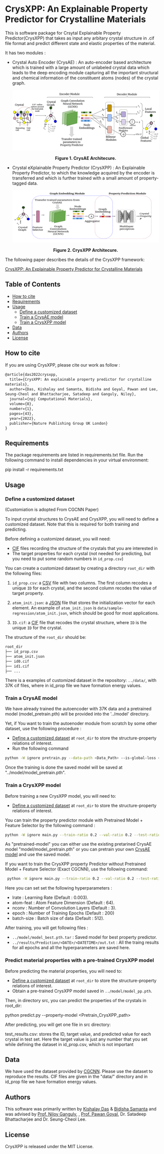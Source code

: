 # CrysXPP: An Explainable Property Predictor for Crystalline Materials

This is software package for Crsytal Explainable Property Predictor(CrysXPP) that takes as input
any arbitary crystal structure in .cif file format and predict different state and elastic properties
of the material.

It has two modules :

- Crystal Auto Encoder (CrysAE) : An auto-encoder based architecture which is trained with a large amount of unlabeled crystal data which leads to the deep encoding module capturing all the important structural and chemical information of the constituent atoms (nodes) of the crystal graph. 

    ![CrysAE diagram](images/CrysAE.png)
    <div align='center'><strong>Figure 1. CrysAE Architecure.</strong></div>
    
- Crystal eXplainable Property Predictor (CrysXPP) : An Explainable Property Predictor, to which the knowledge acquired by the encoder is transferred and which is further trained with a small amount of property-tagged data.

    ![CrysXPP diagram](images/CrysXPP.png)
    <div align='center'><strong>Figure 2. CrysXPP Architecure.</strong></div>

The following paper describes the details of the CrysXPP framework:

[CrysXPP: An Explainable Property Predictor for Crystalline Materials](https://arxiv.org/pdf/2104.10869.pdf)

## Table of Contents

- [How to cite](#how-to-cite)
- [Requirements](#requirements)
- [Usage](#usage)
  - [Define a customized dataset](#define-a-customized-dataset)
  - [Train a CrysAE model](#train-a-crysae-model)
  - [Train a CrysXPP model](#train-a-crysxpp-model)
- [Data](#data)
- [Authors](#authors)
- [License](#license)


## How to cite

If you are using CrysXPP, please cite our work as follow :

```
@article{das2022crysxpp,
  title={CrysXPP: An explainable property predictor for crystalline materials},
  author={Das, Kishalay and Samanta, Bidisha and Goyal, Pawan and Lee, Seung-Cheol and Bhattacharjee, Satadeep and Ganguly, Niloy},
  journal={npj Computational Materials},
  volume={8},
  number={1},
  pages={43},
  year={2022},
  publisher={Nature Publishing Group UK London}
}
```


##  Requirements

The package requirements are listed in requirements.txt file. Run the following command to install dependencies in your virtual environment:

pip install -r requirements.txt

## Usage

### Define a customized dataset 
(Customiation is adopted From CGCNN Paper)

To input crystal structures to CrysAE and CrysXPP, you will need to define a customized dataset. Note that this is required for both training and predicting. 

Before defining a customized dataset, you will need:

- [CIF](https://en.wikipedia.org/wiki/Crystallographic_Information_File) files recording the structure of the crystals that you are interested in
- The target properties for each crystal (not needed for predicting, but you need to put some random numbers in `id_prop.csv`)

You can create a customized dataset by creating a directory `root_dir` with the following files: 

1. `id_prop.csv`: a [CSV](https://en.wikipedia.org/wiki/Comma-separated_values) file with two columns. The first column recodes a unique `ID` for each crystal, and the second column recodes the value of target property. 
2. `atom_init.json`: a [JSON](https://en.wikipedia.org/wiki/JSON) file that stores the initialization vector for each element. An example of `atom_init.json` is `data/sample-regression/atom_init.json`, which should be good for most applications.

3. `ID.cif`: a [CIF](https://en.wikipedia.org/wiki/Crystallographic_Information_File) file that recodes the crystal structure, where `ID` is the unique `ID` for the crystal.

The structure of the `root_dir` should be:

```
root_dir
├── id_prop.csv
├── atom_init.json
├── id0.cif
├── id1.cif
├── ...
```

There is a examples of customized dataset in the repository: `../data/`, with 37K cif files, where in id_prop file we have formation energy values.

### Train a CrysAE model

We have already trained the autoencoder with 37K data and a pretrained model (model_pretrain.pth) will be provided into the '../model' directory.

Yet, if You want to train the autoenoder module from scratch by some other dataset, use the following procedure :
- [Define a customized dataset](#define-a-customized-dataset) at `root_dir` to store the structure-property relations of interest.
- Run the following command

```bash
python -W ignore pretrain.py --data-path <Data_Path> --is-global-loss <1/0> --is-local-loss <1/0>
```
Once the training is done the saved model will be saved at "../model/model_pretrain.pth".

### Train a CrysXPP model
Before training a new CrysXPP model, you will need to:

- [Define a customized dataset](#define-a-customized-dataset) at `root_dir` to store the structure-property relations of interest.

You can train the property predictor module with Pretrained Model + Feature Selector by the following command :

```bash
python -W ignore main.py --train-ratio 0.2 --val-ratio 0.2 --test-ratio 0.6 --data-path <Data_Path> --pretrained-model "../model/model_pretrain.pth" --epoch=200
```
As "pretrained-model" you can either use the existing pretarined CrysAE model "model/model_pretrain.pth" or you can pretrain your own  [CrysAE model](#train-a-crysae-model) and use the saved model.

If you want to train the CrysXPP property Predictor without Pretrained Model + Feature Selector (Exact CGCNN), use the following command:

```bash
 python -W ignore main.py --train-ratio 0.2 --val-ratio 0.2 --test-ratio 0.6 --data-path <Data_Path> --epochs=200 --feature-selector False
```
Here you can set set the following hyperparameters :

- lrate : Learning Rate (Default : 0.003).
- atom-feat : Atom Feature Dimension (Default : 64).
- nconv : Number of Convolution Layers (Default : 3).
- epoch : Number of Training Epochs (Default : 200)
- batch-size : Batch size of data (Default : 512).


After training, you will get following files :

- ``../model/model_best.pth.tar`` : Saved model for best property predictor.
-  ``../results/Prediction/<DATE>/<DATETIME>/out.txt`` : All the traing results for all epochs and all the hyperparameters are saved here.

### Predict material properties with a pre-trained CrysXPP model
Before predicting the material properties, you will need to:

- [Define a customized dataset](#define-a-customized-dataset) at `root_dir` to store the structure-property relations of interest.
- Obtain a pre-trained CrysXPP model saved in ``../model/model_pp.pth``.

Then, in directory src, you can predict the properties of the crystals in root_dir:

python predict.py --property-model <Pretrain_CrysXPP_path>

After predicting, you will get one file in src directory:

test_results.csv: stores the ID, target value, and predicted value for each crystal in test set. Here the target value is just any number that you set while defining the dataset in id_prop.csv, which is not important

## Data

We have used the dataset provided by [CGCNN](https://github.com/txie-93/cgcnn). Please use the dataset to reproduce the results. CIF files are given in the "data/" directory and in id_prop file we have formation energy values.

## Authors

This software was primarily written by [Kishalay Das](https://kdmsit.github.io/) & [Bidisha Samanta](https://sites.google.com/view/bidisha-samanta/) 
and was advised by [Prof. Niloy Ganguly](http://www.facweb.iitkgp.ac.in/~niloy/), , [Prof. Pawan Goyal](https://cse.iitkgp.ac.in/~pawang/), Dr. Satadeep Bhattacharjee and Dr. Seung-Cheol Lee. 

## License

CrysXPP is released under the MIT License.
